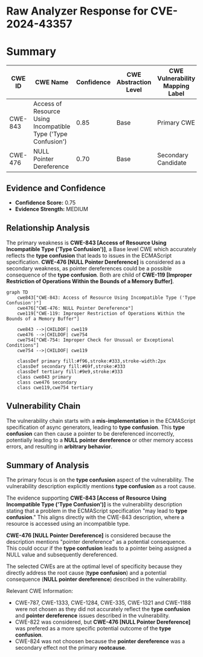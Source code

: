 # Raw Analyzer Response for CVE-2024-43357

# Summary

| CWE ID    | CWE Name                                                                                                     | Confidence | CWE Abstraction Level | CWE Vulnerability Mapping Label | CWE-Vulnerability Mapping Notes |
| --------- | ------------------------------------------------------------------------------------------------------------- | ---------- | ----------------------- | ------------------------------- | --------------------------------- |
| CWE-843   | Access of Resource Using Incompatible Type ('Type Confusion')                                                | 0.85      | Base                    | Primary CWE                     | Allowed                           |
| CWE-476   | NULL Pointer Dereference                                                                                      | 0.70      | Base                    | Secondary Candidate            | Allowed                           |

## Evidence and Confidence

*   **Confidence Score:** 0.75
*   **Evidence Strength:** MEDIUM

## Relationship Analysis

The primary weakness is **CWE-843 [Access of Resource Using Incompatible Type ('Type Confusion')]**, a Base level CWE which accurately reflects the **type confusion** that leads to issues in the ECMAScript specification. **CWE-476 [NULL Pointer Dereference]** is considered as a secondary weakness, as pointer dereferences could be a possible consequence of the **type confusion**. Both are child of **CWE-119 [Improper Restriction of Operations Within the Bounds of a Memory Buffer]**.

```mermaid
graph TD
    cwe843["CWE-843: Access of Resource Using Incompatible Type ('Type Confusion')"]
    cwe476["CWE-476: NULL Pointer Dereference"]
    cwe119["CWE-119: Improper Restriction of Operations Within the Bounds of a Memory Buffer"]

    cwe843 -->|CHILDOF| cwe119
    cwe476 -->|CHILDOF| cwe754
    cwe754["CWE-754: Improper Check for Unusual or Exceptional Conditions"]
    cwe754 -->|CHILDOF| cwe119
    
    classDef primary fill:#f96,stroke:#333,stroke-width:2px
    classDef secondary fill:#69f,stroke:#333
    classDef tertiary fill:#9e9,stroke:#333
    class cwe843 primary
    class cwe476 secondary
    class cwe119,cwe754 tertiary
```

## Vulnerability Chain

The vulnerability chain starts with a **mis-implementation** in the ECMAScript specification of async generators, leading to **type confusion**. This **type confusion** can then cause a pointer to be dereferenced incorrectly, potentially leading to a **NULL pointer dereference** or other memory access errors, and resulting in **arbitrary behavior**.

## Summary of Analysis

The primary focus is on the **type confusion** aspect of the vulnerability. The vulnerability description explicitly mentions **type confusion** as a root cause.

The evidence supporting **CWE-843 [Access of Resource Using Incompatible Type ('Type Confusion')]** is the vulnerability description stating that a problem in the ECMAScript specification "may lead to **type confusion**." This aligns directly with the CWE-843 description, where a resource is accessed using an incompatible type.

**CWE-476 [NULL Pointer Dereference]** is considered because the description mentions "pointer dereference" as a potential consequence. This could occur if the **type confusion** leads to a pointer being assigned a NULL value and subsequently dereferenced.

The selected CWEs are at the optimal level of specificity because they directly address the root cause (**type confusion**) and a potential consequence (**NULL pointer dereference**) described in the vulnerability.

Relevant CWE Information:

*   CWE-787, CWE-1333, CWE-1284, CWE-335, CWE-1321 and CWE-1188 were not chosen as they did not accurately reflect the **type confusion** and **pointer dereference** issues described in the vulnerability.
*   CWE-822 was considered, but **CWE-476 [NULL Pointer Dereference]** was prefered as a more specific potential outcome of the **type confusion**.
*   CWE-824 was not choosen because the **pointer dereference** was a secondary effect not the primary **rootcause**.